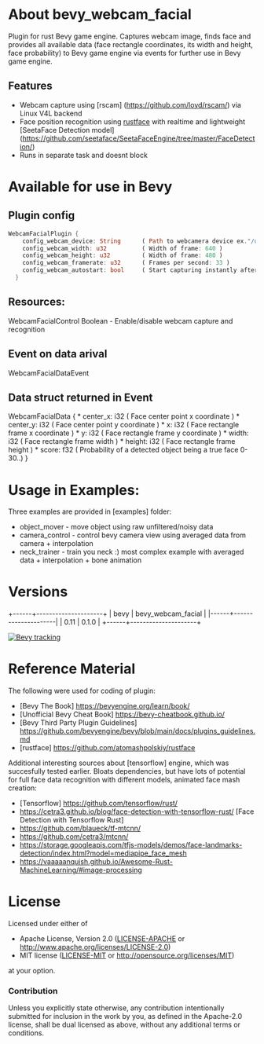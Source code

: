 # About bevy_webcam_facial

Plugin for rust Bevy game engine. Captures webcam image, finds face and provides all available data (face rectangle coordinates, its width and height, face probability) to Bevy game engine via events for further use in Bevy game engine.

## Features

* Webcam capture using [rscam] (https://github.com/loyd/rscam/) via Linux V4L backend
* Face position recognition using [rustface](https://github.com/atomashpolskiy/) with realtime and lightweight [SeetaFace Detection model] (https://github.com/seetaface/SeetaFaceEngine/tree/master/FaceDetection/)
* Runs in separate task and doesnt block

# Available for use in Bevy

## Plugin config
```rust
WebcamFacialPlugin {
    config_webcam_device: String      ( Path to webcamera device ex."/dev/video0" )
    config_webcam_width: u32          ( Width of frame: 640 )
    config_webcam_height: u32         ( Width of frame: 480 )
    config_webcam_framerate: u32      ( Frames per second: 33 )
    config_webcam_autostart: bool     ( Start capturing instantly after plugin activation: true/false ) ( If false can be enabled anytime at runtime via <Res>WebcamFacialControl )
  }
```

## Resources:

<Res>WebcamFacialControl Boolean - Enable/disable webcam capture and recognition

## Event on data arival

WebcamFacialDataEvent

## Data struct returned in Event

WebcamFacialData {
    * center_x: i32                     ( Face center point x coordinate )
    * center_y: i32                     ( Face center point y coordinate )
    * x: i32                            ( Face rectangle frame x coordinate )
    * y: i32                            ( Face rectangle frame y coordinate )
    * width: i32                        ( Face rectangle frame width )
    * height: i32                       ( Face rectangle frame height )
    * score: f32                        ( Probability of a detected object being a true face 0-30..)
  }

# Usage in Examples:

Three examples are provided in [examples] folder:

* object_mover - move object using raw unfiltered/noisy data
* camera_control - control bevy camera view using averaged data from camera + interpolation
* neck_trainer - train you neck :) most complex example with averaged data + interpolation + bone animation

# Versions

+------+---------------------+
| bevy | bevy_webcam_facial  |
|------+---------------------|
| 0.11 | 0.1.0               |
+------+---------------------+

[![Bevy tracking](https://img.shields.io/badge/Bevy%20tracking-released%20version-lightblue)](https://github.com/bevyengine/bevy/blob/main/docs/plugins_guidelines.md#main-branch-tracking)

# Reference Material

The following were used for coding of plugin:

* [Bevy The Book] https://bevyengine.org/learn/book/
* [Unofficial Bevy Cheat Book] https://bevy-cheatbook.github.io/
* [Bevy Third Party Plugin Guidelines] https://github.com/bevyengine/bevy/blob/main/docs/plugins_guidelines.md
* [rustface] https://github.com/atomashpolskiy/rustface

Additional interesting sources about [tensorflow] engine, which was succesfully tested earlier. Bloats dependencies, but have lots of potential for full face data recognition with different models, animated face mash creation:

* [Tensorflow] https://github.com/tensorflow/rust/
* https://cetra3.github.io/blog/face-detection-with-tensorflow-rust/ [Face Detection with Tensorflow Rust]
* https://github.com/blaueck/tf-mtcnn/
* https://github.com/cetra3/mtcnn/
* https://storage.googleapis.com/tfjs-models/demos/face-landmarks-detection/index.html?model=mediapipe_face_mesh
* https://vaaaaanquish.github.io/Awesome-Rust-MachineLearning/#image-processing

# License

Licensed under either of

 * Apache License, Version 2.0 ([LICENSE-APACHE](LICENSE-APACHE) or http://www.apache.org/licenses/LICENSE-2.0)
 * MIT license ([LICENSE-MIT](LICENSE-MIT) or http://opensource.org/licenses/MIT)

at your option.

### Contribution

Unless you explicitly state otherwise, any contribution intentionally submitted
for inclusion in the work by you, as defined in the Apache-2.0 license, shall be dual licensed as above, without any
additional terms or conditions.
